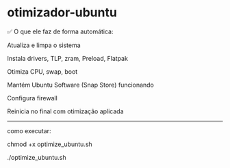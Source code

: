 # otimizador-ubuntu

✅ O que ele faz de forma automática:

Atualiza e limpa o sistema

Instala drivers, TLP, zram, Preload, Flatpak

Otimiza CPU, swap, boot

Mantém Ubuntu Software (Snap Store) funcionando

Configura firewall

Reinicia no final com otimização aplicada

-------------------------------------------------

como executar:

chmod +x optimize_ubuntu.sh

./optimize_ubuntu.sh
